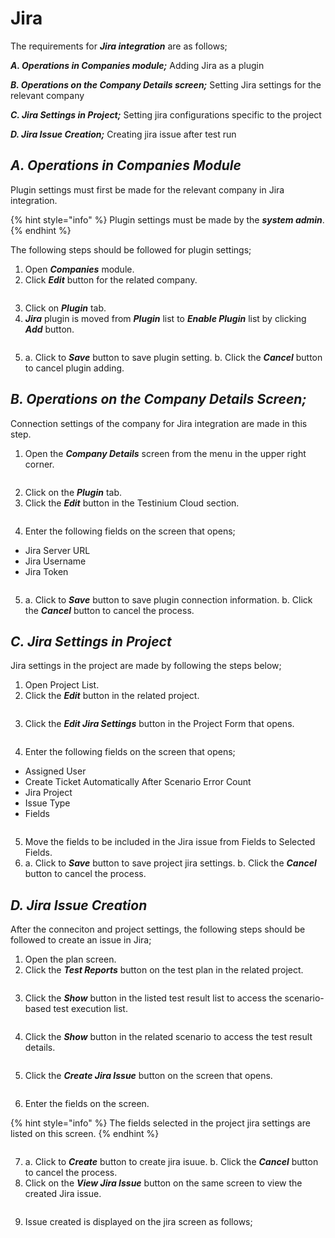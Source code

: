 # Jira

The requirements for _**Jira integration**_ are as follows;

_**A. Operations in Companies module;**_ Adding Jira as a plugin

_**B. Operations on the Company Details screen;**_ Setting Jira settings for the relevant company

_**C. Jira Settings in Project;**_ Setting jira configurations specific to the project

_**D. Jira Issue Creation;**_ Creating jira issue after test run

## _**A. Operations in Companies Module**_

Plugin settings must first be made for the relevant company in Jira integration.

{% hint style="info" %}
Plugin settings must be made by the _**system admin**_.
{% endhint %}

The following steps should be followed for plugin settings;

1. Open _**Companies**_ module.
2. Click _**Edit**_ button for the related company.

<figure><img src="../../.gitbook/assets/Screenshot 2025-03-13 at 22.05.49.png" alt=""><figcaption></figcaption></figure>

3. Click on _**Plugin**_ tab.
4. _**Jira**_ plugin is moved from _**Plugin**_ list to _**Enable Plugin**_ list by clicking _**Add**_ button.

<figure><img src="../../.gitbook/assets/Screenshot 2025-03-13 at 22.08.44.png" alt=""><figcaption></figcaption></figure>

5. a. Click to _**Save**_ button to save plugin setting.                                                                                b. Click the _**Cancel**_ button to cancel plugin adding.

## _**B. Operations on the Company Details Screen;**_&#x20;

Connection settings of the company for Jira integration are made in this step.

1. Open the _**Company Details**_ screen from the menu in the upper right corner.

<figure><img src="../../.gitbook/assets/Screenshot 2025-03-13 at 22.09.59.png" alt=""><figcaption></figcaption></figure>

2. Click on the _**Plugin**_ tab.
3. Click the _**Edit**_ button in the Testinium Cloud section.

<figure><img src="../../.gitbook/assets/Screenshot 2025-03-13 at 22.31.26.png" alt=""><figcaption></figcaption></figure>

4. Enter the following fields on the screen that opens;

* Jira Server URL
* Jira Username
* Jira Token

<figure><img src="../../.gitbook/assets/Screenshot 2025-03-13 at 22.31.59.png" alt=""><figcaption></figcaption></figure>

5. a. Click to _**Save**_ button to save plugin connection information.                                                                                b. Click the _**Cancel**_ button to cancel the process.

## _**C. Jira Settings in Project**_

Jira settings in the project are made by following the steps below;

1. Open Project List.
2. Click the _**Edit**_ button in the related project.

<figure><img src="../../.gitbook/assets/Screenshot 2025-03-13 at 22.37.24.png" alt=""><figcaption></figcaption></figure>

3. Click the _**Edit Jira Settings**_ button in the Project Form that opens.

<figure><img src="../../.gitbook/assets/Screenshot 2025-03-13 at 22.36.36.png" alt=""><figcaption></figcaption></figure>

4. Enter the following fields on the screen that opens;

* Assigned User
* Create Ticket Automatically After Scenario Error Count
* Jira Project
* Issue Type
* Fields

<figure><img src="../../.gitbook/assets/Screenshot 2025-03-13 at 22.43.41.png" alt=""><figcaption></figcaption></figure>

5. Move the fields to be included in the Jira issue from Fields to Selected Fields.
6. a. Click to _**Save**_ button to save project jira settings.                                                                                b. Click the _**Cancel**_ button to cancel the process.

## _**D. Jira Issue Creation**_

After the conneciton and project settings, the following steps should be followed to create an issue in Jira;

1. Open the plan screen.
2. Click the _**Test Reports**_ button on the test plan in the related project.

<figure><img src="../../.gitbook/assets/Screenshot 2025-03-13 at 23.12.13.png" alt=""><figcaption></figcaption></figure>

3. Click the _**Show**_ button in the listed test result list to access the scenario-based test execution list.

<figure><img src="../../.gitbook/assets/Screenshot 2025-03-13 at 23.13.27.png" alt=""><figcaption></figcaption></figure>

4. Click the _**Show**_ button in the related scenario to access the test result details.

<figure><img src="../../.gitbook/assets/Screenshot 2025-03-13 at 23.14.38.png" alt=""><figcaption></figcaption></figure>

5. Click the _**Create Jira Issue**_ button on the screen that opens.

<figure><img src="../../.gitbook/assets/Screenshot 2025-03-13 at 23.16.23.png" alt=""><figcaption></figcaption></figure>

6. Enter the fields on the screen.

{% hint style="info" %}
The fields selected in the project jira settings are listed on this screen.
{% endhint %}

<figure><img src="../../.gitbook/assets/Screenshot 2025-03-13 at 23.18.37.png" alt=""><figcaption></figcaption></figure>

7. a. Click to _**Create**_ button to create jira isuue.                                                                                  b. Click the _**Cancel**_ button to cancel the process.
8. Click on the _**View Jira Issue**_ button on the same screen to view the created Jira issue.

<figure><img src="../../.gitbook/assets/Screenshot 2025-03-13 at 23.26.33.png" alt=""><figcaption></figcaption></figure>

9. Issue created is displayed on the jira screen as follows;

<figure><img src="../../.gitbook/assets/Screenshot 2025-03-13 at 23.26.33 (1).png" alt=""><figcaption></figcaption></figure>

